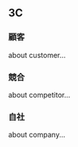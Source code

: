 ## <i class="fa fa-cubes" style="font-size:1em;"></i> 3C
### <i class="fa fa-users" style="font-size:1em;"></i> 顧客
about customer...

### <i class="fa fa-building-o" style="font-size:1em;"></i> 競合
about competitor...

### <i class="fa fa-building" style="font-size:1em;"></i> 自社
about company...
